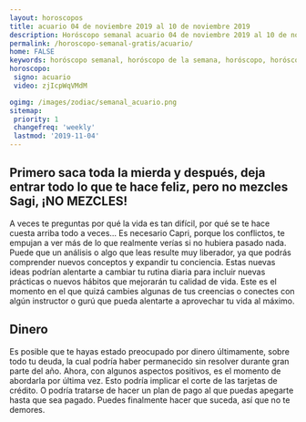 ```yaml
---
layout: horoscopos
title: acuario 04 de noviembre 2019 al 10 de noviembre 2019 
description: Horóscopo semanal acuario 04 de noviembre 2019 al 10 de noviembre 2019. Primero saca toda la mierda y después, deja entrar todo lo que te hace feliz, pero no mezcles Sagi, ¡NO MEZCLES!
permalink: /horoscopo-semanal-gratis/acuario/
home: FALSE
keywords: horóscopo semanal, horóscopo de la semana, horóscopo, horóscopo gratis,horóscopos, horóscopo esperanza gracia, horoscopos acuario la semana, horóscopos gratis, Tarot, Astrologia, Zodíaco, acuario, horoscopo gratis, semanal
horoscopo:
 signo: acuario
 video: zjIcpWqVMdM

ogimg: /images/zodiac/semanal_acuario.png
sitemap:
 priority: 1
 changefreq: 'weekly'
 lastmod: '2019-11-04'
---
```




## Primero saca toda la mierda y después, deja entrar todo lo que te hace feliz, pero no mezcles Sagi, ¡NO MEZCLES!

A veces te preguntas por qué la vida es tan difícil, por qué se te hace cuesta arriba todo a veces… Es necesario Capri, porque los conflictos, te empujan a ver más de lo que realmente verías si no hubiera pasado nada.
Puede que un análisis o algo que leas resulte muy liberador, ya que podrás comprender nuevos conceptos y expandir tu conciencia. Estas nuevas ideas podrían alentarte a cambiar tu rutina diaria para incluir nuevas prácticas o nuevos hábitos que mejorarán tu calidad de vida. Este es el momento en el que quizá cambies algunas de tus creencias o conectes con algún instructor o gurú que pueda alentarte a aprovechar tu vida al máximo.

## Dinero

Es posible que te hayas estado preocupado por dinero últimamente, sobre todo tu deuda, la cual podría haber permanecido sin resolver durante gran parte del año. Ahora, con algunos aspectos positivos, es el momento de abordarla por última vez. Esto podría implicar el corte de las tarjetas de crédito. O podría tratarse de hacer un plan de pago al que puedas apegarte hasta que sea pagado. Puedes finalmente hacer que suceda, así que no te demores.